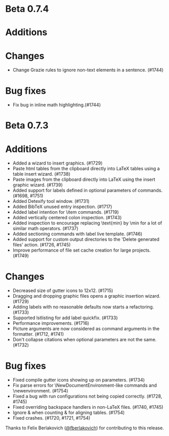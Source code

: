 # Beta 0.7.4

# Additions

# Changes
* Change Grazie rules to ignore non-text elements in a sentence. (#1744)

# Bug fixes
* Fix bug in inline math highlighting.(#1744)


# Beta 0.7.3

# Additions
* Added a wizard to insert graphics. (#1729)
* Paste html tables from the clipboard directly into LaTeX tables using a table insert wizard. (#1738)
* Paste images from the clipboard directly into LaTeX using the insert graphic wizard. (#1739)
* Added support for labels defined in optional parameters of commands. (#1698, #1751)
* Added Detexify tool window. (#1731)
* Added BibTeX unused entry inspection. (#1717)
* Added label intention for \item commands. (#1719)
* Added vertically centered colon inspection. (#1743)
* Added inspection to encourage replacing \text{min} by \min for a lot of similar math operators. (#1737)
* Added sectioning commands with label live template. (#1746)
* Added support for custom output directories to the 'Delete generated files' action. (#1726, #1745)
* Improve performance of file set cache creation for large projects. (#1749)

# Changes
* Decreased size of gutter icons to 12x12. (#1715)
* Dragging and dropping graphic files opens a graphic insertion wizard. (#1729)
* Adding labels with no reasonable defaults now starts a refactoring. (#1733)
* Supported lstlisting for add label quickfix. (#1733)
* Performance improvements. (#1716)
* Picture arguments are now considered as command arguments in the formatter. (#1712, #1741)
* Don't collapse citations when optional parameters are not the same. (#1732)

# Bug fixes
* Fixed compile gutter icons showing up on parameters. (#1734)
* Fix parse errors for \NewDocumentEnvironment-like commands and \newenvironment. (#1754)
* Fixed a bug with run configurations not being copied correctly. (#1728, #1745)
* Fixed overriding backspace handlers in non-LaTeX files. (#1740, #1745)
* Ignore \& when counting & for aligning tables. (#1754)
* Fixed crashes. (#1720, #1721, #1754)

Thanks to Felix Berlakovich ([@fberlakovich](https://github.com/fberlakovich)) for contributing to this release.
